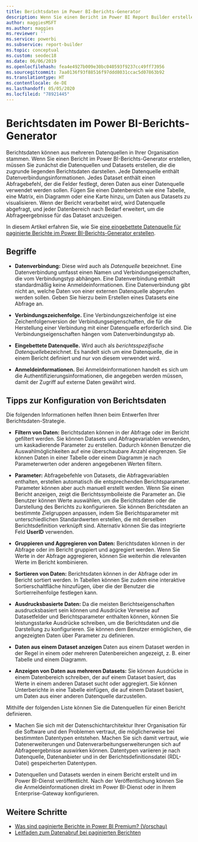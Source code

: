 ```yaml
---
title: Berichtsdaten im Power BI-Berichts-Generator
description: Wenn Sie einen Bericht im Power BI Report Builder erstellen, müssen Sie zunächst die Datenquellen und Datasets erstellen, die die zugrunde liegenden Berichtsdaten darstellen.
author: maggiesMSFT
ms.author: maggies
ms.reviewer: ''
ms.service: powerbi
ms.subservice: report-builder
ms.topic: conceptual
ms.custom: seodec18
ms.date: 06/06/2019
ms.openlocfilehash: fea4e4927b009e30bc040593f9237cc49ff73956
ms.sourcegitcommit: 7aa0136f93f88516f97ddd8031ccac5d07863b92
ms.translationtype: HT
ms.contentlocale: de-DE
ms.lasthandoff: 05/05/2020
ms.locfileid: "78921445"
---
```

# <a name="report-data-in-power-bi-report-builder"></a>Berichtsdaten im Power BI-Berichts-Generator

Berichtsdaten können aus mehreren Datenquellen in Ihrer Organisation stammen. Wenn Sie einen Bericht im Power BI-Berichts-Generator erstellen, müssen Sie zunächst die Datenquellen und Datasets erstellen, die die zugrunde liegenden Berichtsdaten darstellen. Jede Datenquelle enthält Datenverbindungsinformationen. Jedes Dataset enthält einen Abfragebefehl, der die Felder festlegt, deren Daten aus einer Datenquelle verwendet werden sollen. Fügen Sie einen Datenbereich wie eine Tabelle, eine Matrix, ein Diagramm oder eine Karte hinzu, um Daten aus Datasets zu visualisieren. Wenn der Bericht verarbeitet wird, wird Datenquelle abgefragt, und jeder Datenbereich nach Bedarf erweitert, um die Abfrageergebnisse für das Dataset anzuzeigen.  

In diesem Artikel erfahren Sie, wie Sie [eine eingebettete Datenquelle für paginierte Berichte im Power BI-Berichts-Generator erstellen](paginated-reports-embedded-data-source.md).


##  <a name="terms"></a><a name="BkMk_ReportDataTerms"></a> Begriffe  
  
- **Datenverbindung:** Diese wird auch als *Datenquelle* bezeichnet. Eine Datenverbindung umfasst einen Namen und Verbindungseigenschaften, die vom Verbindungstyp abhängen. Eine Datenverbindung enthält standardmäßig keine Anmeldeinformationen. Eine Datenverbindung gibt nicht an, welche Daten von einer externen Datenquelle abgerufen werden sollen. Geben Sie hierzu beim Erstellen eines Datasets eine Abfrage an.  
  
- **Verbindungszeichenfolge.** Eine Verbindungszeichenfolge ist eine Zeichenfolgenversion der Verbindungseigenschaften, die für die Herstellung einer Verbindung mit einer Datenquelle erforderlich sind. Die Verbindungseigenschaften hängen vom Datenverbindungstyp ab.  
  
- **Eingebettete Datenquelle.** Wird auch als *berichtsspezifische Datenquelle*bezeichnet. Es handelt sich um eine Datenquelle, die in einem Bericht definiert und nur von diesem verwendet wird.  
  
- **Anmeldeinformationen.** Bei Anmeldeinformationen handelt es sich um die Authentifizierungsinformationen, die angegeben werden müssen, damit der Zugriff auf externe Daten gewährt wird.  
  
##  <a name="tips-for-specifying-report-data"></a><a name="BkMk_ReportDataTips"></a> Tipps zur Konfiguration von Berichtsdaten

 Die folgenden Informationen helfen Ihnen beim Entwerfen Ihrer Berichtsdaten-Strategie.  
  
- **Filtern von Daten:** Berichtsdaten können in der Abfrage oder im Bericht gefiltert werden. Sie können Datasets und Abfragevariablen verwenden, um kaskadierende Parameter zu erstellen. Dadurch können Benutzer die Auswahlmöglichkeiten auf eine überschaubare Anzahl eingrenzen. Sie können Daten in einer Tabelle oder einem Diagramm je nach Parameterwerten oder anderen angegebenen Werten filtern.  
  
- **Parameter:** Abfragebefehle von Datasets, die Abfragevariablen enthalten, erstellen automatisch die entsprechenden Berichtsparameter. Parameter können aber auch manuell erstellt werden. Wenn Sie einen Bericht anzeigen, zeigt die Berichtssymbolleiste die Parameter an. Die Benutzer können Werte auswählen, um die Berichtsdaten oder die Darstellung des Berichts zu konfigurieren. Sie können Berichtsdaten an bestimmte Zielgruppen anpassen, indem Sie Berichtsparameter mit unterschiedlichen Standardwerten erstellen, die mit derselben Berichtsdefinition verknüpft sind. Alternativ können Sie das integrierte Feld **UserID** verwenden. 
  
- **Gruppieren und Aggregieren von Daten:** Berichtsdaten können in der Abfrage oder im Bericht gruppiert und aggregiert werden. Wenn Sie Werte in der Abfrage aggregieren, können Sie weiterhin die relevanten Werte im Bericht kombinieren.  
  
- **Sortieren von Daten:** Berichtsdaten können in der Abfrage oder im Bericht sortiert werden. In Tabellen können Sie zudem eine interaktive Sortierschaltfläche hinzufügen, über die der Benutzer die Sortierreihenfolge festlegen kann.  
  
- **Ausdrucksbasierte Daten:** Da die meisten Berichtseigenschaften ausdrucksbasiert sein können und Ausdrücke Verweise auf Datasetfelder und Berichtsparameter enthalten können, können Sie leistungsstarke Ausdrücke schreiben, um die Berichtsdaten und die Darstellung zu konfigurieren. Sie können dem Benutzer ermöglichen, die angezeigten Daten über Parameter zu definieren.  
  
- **Daten aus einem Dataset anzeigen** Daten aus einem Dataset werden in der Regel in einem oder mehreren Datenbereichen angezeigt, z. B. einer Tabelle und einem Diagramm.  
  
- **Anzeigen von Daten aus mehreren Datasets:** Sie können Ausdrücke in einem Datenbereich schreiben, der auf einem Dataset basiert, das Werte in einem anderen Dataset sucht oder aggregiert. Sie können Unterberichte in eine Tabelle einfügen, die auf einem Dataset basiert, um Daten aus einer anderen Datenquelle darzustellen.  
  
 Mithilfe der folgenden Liste können Sie die Datenquellen für einen Bericht definieren.  
  
- Machen Sie sich mit der Datenschichtarchitektur Ihrer Organisation für die Software und den Problemen vertraut, die möglicherweise bei bestimmten Datentypen entstehen. Machen Sie sich damit vertraut, wie Datenerweiterungen und Datenverarbeitungserweiterungen sich auf Abfrageergebnisse auswirken können. Datentypen variieren je nach Datenquelle, Datenanbieter und in der Berichtsdefinitionsdatei (RDL-Datei) gespeicherten Datentypen.  
  
- Datenquellen und Datasets werden in einem Bericht erstellt und im Power BI-Dienst veröffentlicht. Nach der Veröffentlichung können Sie die Anmeldeinformationen direkt im Power BI-Dienst oder in Ihrem Enterprise-Gateway konfigurieren. 

## <a name="next-steps"></a>Weitere Schritte

- [Was sind paginierte Berichte in Power BI Premium? (Vorschau)](paginated-reports-report-builder-power-bi.md)  
- [Leitfaden zum Datenabruf bei paginierten Berichten](../guidance/report-paginated-data-retrieval.md)
